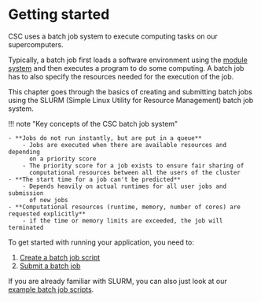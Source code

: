 # Getting started

CSC uses a batch job system to execute computing tasks on our supercomputers.

Typically, a batch job first loads a software environment using the
[module system](../modules.md) and then executes a program to do some
computing. A batch job has to also specify the resources needed for the
execution of the job.

This chapter goes through the basics of creating and submitting batch jobs
using the SLURM (Simple Linux Utility for Resource Management) batch job
system.

!!! note "Key concepts of the CSC batch job system"

    - **Jobs do not run instantly, but are put in a queue**
        - Jobs are executed when there are available resources and depending
          on a priority score
        - The priority score for a job exists to ensure fair sharing of
          computational resources between all the users of the cluster
    - **The start time for a job can't be predicted**
        - Depends heavily on actual runtimes for all user jobs and submission
          of new jobs
    - **Computational resources (runtime, memory, number of cores) are requested explicitly**
        - if the time or memory limits are exceeded, the job will terminated

To get started with running your application, you need to:

1. [Create a batch job script](creating-job-scripts.md)
2. [Submit a batch job](submitting-jobs.md)

If you are already familiar with SLURM, you can also just look at our
[example batch job scripts](example-job-scripts.md).
